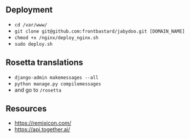 ## Deployment
- `cd /var/www/`
- `git clone git@github.com:frontbastard/jabydoo.git [DOMAIN_NAME]`
- `chmod +x /nginx/deploy_nginx.sh`
- `sudo deploy.sh`

## Rosetta translations
- `django-admin makemessages --all`
- `python manage.py compilemessages`
- and go to `/rosetta`

## Resources
- https://remixicon.com/
- https://api.together.ai/
